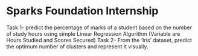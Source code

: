 # Sparks Foundation Internship
Task 1- predict the percentage of marks of a student based on the number of study hours using simple Linear Regression Algorithm (Variable are Hours Studied and Scores Secured)
Task 2- From the ‘Iris’ dataset, predict the optimum number of clusters and represent it visually.
